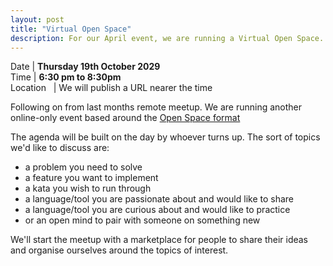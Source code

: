 ```yaml
---
layout: post
title: "Virtual Open Space"
description: For our April event, we are running a Virtual Open Space.
---
```


Date | **Thursday 19th October 2029** <br>
Time | **6:30 pm to 8:30pm**<br>
Location &nbsp; | We will publish a URL nearer the time

Following on from last months remote meetup. We are running another online-only event based around the [Open Space format](https://en.wikipedia.org/wiki/Open_Space_Technology)

The agenda will be built on the day by whoever turns up. The sort of topics we'd like to discuss are:

* a problem you need to solve
* a feature you want to implement
* a kata you wish to run through
* a language/tool you are passionate about and would like to share
* a language/tool you are curious about and would like to practice
* or an open mind to pair with someone on something new

We'll start the meetup with a marketplace for people to share their ideas and organise ourselves around the topics of interest.

